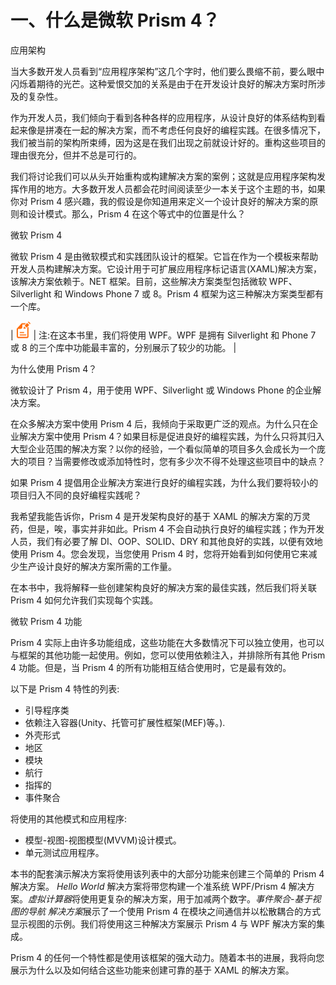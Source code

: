 # 一、什么是微软 Prism 4？

应用架构

当大多数开发人员看到“应用程序架构”这几个字时，他们要么畏缩不前，要么眼中闪烁着期待的光芒。这种爱恨交加的关系是由于在开发设计良好的解决方案时所涉及的复杂性。

作为开发人员，我们倾向于看到各种各样的应用程序，从设计良好的体系结构到看起来像是拼凑在一起的解决方案，而不考虑任何良好的编程实践。在很多情况下，我们被当前的架构所束缚，因为这是在我们出现之前就设计好的。重构这些项目的理由很充分，但并不总是可行的。

我们将讨论我们可以从头开始重构或构建解决方案的案例；这就是应用程序架构发挥作用的地方。大多数开发人员都会花时间阅读至少一本关于这个主题的书，如果你对 Prism 4 感兴趣，我的假设是你知道用来定义一个设计良好的解决方案的原则和设计模式。那么，Prism 4 在这个等式中的位置是什么？

微软 Prism 4

微软 Prism 4 是由微软模式和实践团队设计的框架。它旨在作为一个模板来帮助开发人员构建解决方案。它设计用于可扩展应用程序标记语言(XAML)解决方案，该解决方案依赖于。NET 框架。目前，这些解决方案类型包括微软 WPF、Silverlight 和 Windows Phone 7 或 8。Prism 4 框架为这三种解决方案类型都有一个库。

| ![](img/note.png) | 注:在这本书里，我们将使用 WPF。WPF 是拥有 Silverlight 和 Phone 7 或 8 的三个库中功能最丰富的，分别展示了较少的功能。 |

为什么使用 Prism 4？

微软设计了 Prism 4，用于使用 WPF、Silverlight 或 Windows Phone 的企业解决方案。

在众多解决方案中使用 Prism 4 后，我倾向于采取更广泛的观点。为什么只在企业解决方案中使用 Prism 4？如果目标是促进良好的编程实践，为什么只将其归入大型企业范围的解决方案？以你的经验，一个看似简单的项目多久会成长为一个庞大的项目？当需要修改或添加特性时，您有多少次不得不处理这些项目中的缺点？

如果 Prism 4 提倡用企业解决方案进行良好的编程实践，为什么我们要将较小的项目归入不同的良好编程实践呢？

我希望我能告诉你，Prism 4 是开发架构良好的基于 XAML 的解决方案的万灵药，但是，唉，事实并非如此。Prism 4 不会自动执行良好的编程实践；作为开发人员，我们有必要了解 DI、OOP、SOLID、DRY 和其他良好的实践，以便有效地使用 Prism 4。您会发现，当您使用 Prism 4 时，您将开始看到如何使用它来减少生产设计良好的解决方案所需的工作量。

在本书中，我将解释一些创建架构良好的解决方案的最佳实践，然后我们将关联 Prism 4 如何允许我们实现每个实践。

微软 Prism 4 功能

Prism 4 实际上由许多功能组成，这些功能在大多数情况下可以独立使用，也可以与框架的其他功能一起使用。例如，您可以使用依赖注入，并排除所有其他 Prism 4 功能。但是，当 Prism 4 的所有功能相互结合使用时，它是最有效的。

以下是 Prism 4 特性的列表:

*   引导程序类
*   依赖注入容器(Unity、托管可扩展性框架(MEF)等。).
*   外壳形式
*   地区
*   模块
*   航行
*   指挥的
*   事件聚合

将使用的其他模式和应用程序:

*   模型-视图-视图模型(MVVM)设计模式。
*   单元测试应用程序。

本书的配套演示解决方案将使用该列表中的大部分功能来创建三个简单的 Prism 4 解决方案。 *Hello World* 解决方案将带您构建一个准系统 WPF/Prism 4 解决方案。*虚拟计算器*将使用更复杂的解决方案，用于加减两个数字。*事件聚合-基于视图的导航* *解决方案*展示了一个使用 Prism 4 在模块之间通信并以松散耦合的方式显示视图的示例。我们将使用这三种解决方案展示 Prism 4 与 WPF 解决方案的集成。

Prism 4 的任何一个特性都是使用该框架的强大动力。随着本书的进展，我将向您展示为什么以及如何结合这些功能来创建可靠的基于 XAML 的解决方案。